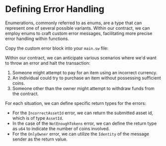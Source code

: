 
# Defining Error Handling

Enumerations, commonly referred to as enums, are a type that can represent one of several possible variants. Within our contract, we can employ enums to craft custom error messages, facilitating more precise error handling within functions.

Copy the custom error block into your `main.sw` file:



<CodeImport
  file="../../examples/intro-to-sway/sway-store/sway-programs/contract/src/main.sw"
  comment="error_handling"
  commentType="//"
  lang="sway"
/>

Within our contract, we can anticipate various scenarios where we'd want to throw an error and halt the transaction:

1. Someone might attempt to pay for an item using an incorrect currency.
2. An individual could try to purchase an item without possessing sufficient coins.
3. Someone other than the owner might attempt to withdraw funds from the contract.

For each situation, we can define specific return types for the errors:

- For the `IncorrectAssetId` error, we can return the submitted asset id, which is of type `AssetId`.
- In the case of the `NotEnoughTokens` error, we can define the return type as `u64` to indicate the number of coins involved.
- For the `OnlyOwner` error, we can utilize the `Identity` of the message sender as the return value.
